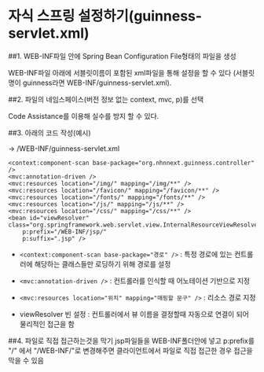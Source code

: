 # 자식 스프링 설정하기(guinness-servlet.xml)

##1. WEB-INF파일 안에 Spring Bean Configuration File형태의 파일을 생성

WEB-INF파일 아래에 서블릿이름이 포함된 xml파일을 통해 설정을 할 수 있다 (서블릿 명이 guinness라면 WEB-INF/guinness-servlet.xml).

##2. 파일의 네임스페이스(버전 정보 없는 context, mvc, p)를 선택

Code Assistance를 이용해 실수를 방지 할 수 있다.

##3. 아래의 코드 작성(예시)

-> /WEB-INF/guinness-servlet.xml

```
<context:component-scan base-package="org.nhnnext.guinness.controller" />
<mvc:annotation-driven />
<mvc:resources location="/img/" mapping="/img/**" />
<mvc:resources location="/favicon/" mapping="/favicon/**" />
<mvc:resources location="/fonts/" mapping="/fonts/**" />
<mvc:resources location="/js/" mapping="/js/**" />
<mvc:resources location="/css/" mapping="/css/**" />
<bean id="viewResolver" class="org.springframework.web.servlet.view.InternalResourceViewResolver"
    p:prefix="/WEB-INF/jsp/"
    p:suffix=".jsp" />
```

- `<context:component-scan base-package="경로" />` 
 : 특정 경로에 있는 컨트롤러에 해당하는 클래스들만 로딩하기 위해 경로를 설정

- `<mvc:annotation-driven />`
 : 컨트롤러를 인식할 때 어노테이션 기반으로 지정

- `<mvc:resources location="위치" mapping="매핑할 문구" />`
 : 리소스 경로 지정

- viewResolver 빈 설정
 : 컨트롤러에서 뷰 이름을 결정할때 자동으로 연결이 되어 물리적인 접근을 함

##4. 파일로 직접 접근하는것을 막기
jsp파일들을  WEB-INF폴더안에 넣고 p:prefix를 "/" 에서 "/WEB-INF/"로 변경해주면 클라이언트에서 파일로 직접 접근한 경우 접근을 막을 수 있음
